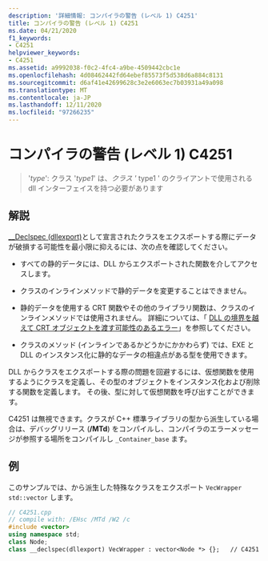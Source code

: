 ```yaml
---
description: '詳細情報: コンパイラの警告 (レベル 1) C4251'
title: コンパイラの警告 (レベル 1) C4251
ms.date: 04/21/2020
f1_keywords:
- C4251
helpviewer_keywords:
- C4251
ms.assetid: a9992038-f0c2-4fc4-a9be-4509442cbc1e
ms.openlocfilehash: 4d08462442fd64ebef85573f5d538d6a884c8131
ms.sourcegitcommit: d6af41e42699628c3e2e6063ec7b03931a49a098
ms.translationtype: MT
ms.contentlocale: ja-JP
ms.lasthandoff: 12/11/2020
ms.locfileid: "97266235"
---
```

# <a name="compiler-warning-level-1-c4251"></a>コンパイラの警告 (レベル 1) C4251

> '*type*': クラス '*type1*' は、*クラス '* type1 ' のクライアントで使用される dll インターフェイスを持つ必要があります

## <a name="remarks"></a>解説

[__Declspec (dllexport)](../../cpp/dllexport-dllimport.md)として宣言されたクラスをエクスポートする際にデータが破損する可能性を最小限に抑えるには、次の点を確認してください。

- すべての静的データには、DLL からエクスポートされた関数を介してアクセスします。

- クラスのインラインメソッドで静的データを変更することはできません。

- 静的データを使用する CRT 関数やその他のライブラリ関数は、クラスのインラインメソッドでは使用されません。 詳細については、「 [DLL の境界を越えて CRT オブジェクトを渡す可能性のあるエラー](../../c-runtime-library/potential-errors-passing-crt-objects-across-dll-boundaries.md)」を参照してください。

- クラスのメソッド (インラインであるかどうかにかかわらず) では、EXE と DLL のインスタンス化に静的なデータの相違点がある型を使用できます。

DLL からクラスをエクスポートする際の問題を回避するには、仮想関数を使用するようにクラスを定義し、その型のオブジェクトをインスタンス化および削除する関数を定義します。 その後、型に対して仮想関数を呼び出すことができます。

C4251 は無視できます。クラスが C++ 標準ライブラリの型から派生している場合は、デバッグリリース (**/MTd**) をコンパイルし、コンパイラのエラーメッセージが参照する場所をコンパイルし `_Container_base` ます。

## <a name="example"></a>例

このサンプルでは、から派生した特殊なクラスをエクスポート `VecWrapper` `std::vector` します。

```cpp
// C4251.cpp
// compile with: /EHsc /MTd /W2 /c
#include <vector>
using namespace std;
class Node;
class __declspec(dllexport) VecWrapper : vector<Node *> {};   // C4251
```
